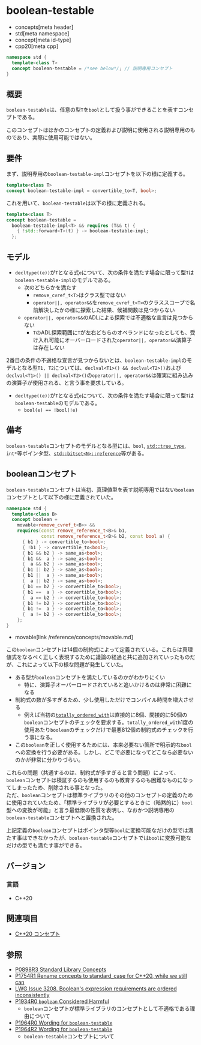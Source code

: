 # boolean-testable
* concepts[meta header]
* std[meta namespace]
* concept[meta id-type]
* cpp20[meta cpp]

```cpp
namespace std {
  template<class T>
  concept boolean-testable = /*see below*/; // 説明専用コンセプト
}
```

## 概要

`boolean-testable`は、任意の型`T`を`bool`として扱う事ができることを表すコンセプトである。

このコンセプトはほかのコンセプトの定義および説明に使用される説明専用のものであり、実際に使用可能ではない。

## 要件

まず、説明専用の`boolean-testable-impl`コンセプトを以下の様に定義する。

```cpp
template<class T>
concept boolean-testable-impl = convertible_to<T, bool>;
```

これを用いて、`boolean-testable`は以下の様に定義される。

```cpp
template<class T>
concept boolean-testable =
  boolean-testable-impl<T> && requires (T&& t) {
    { !std::forward<T>(t) } -> boolean-testable-impl;
  };
```

## モデル

- `decltype((e))`が`T`となる式`e`について、次の条件を満たす場合に限って型`T`は`boolean-testable-impl`のモデルである。
    - 次のどちらかを満たす
        - `remove_cvref_t<T>`はクラス型ではない
        - `operator||, operator&&`を`remove_cvref_t<T>`のクラススコープで名前解決したかの様に探索した結果、候補関数は見つからない
    - `operator||, operator&&`のADLによる探索では不適格な宣言は見つからない
        - `T`のADL探索範囲に`T`が左右どちらのオペランドになったとしても、受け入れ可能にオーバーロードされた`operator||, operator&&`演算子は存在しない

2番目の条件の不適格な宣言が見つからないとは、`boolean-testable-impl`のモデルとなる型`T1, T2`については、`declval<T1>() && declval<T2>()`および`declval<T1>() || declval<T2>()`の`operator||, operator&&`は確実に組み込みの演算子が使用される、と言う事を要求している。

- `decltype((e))`が`T`となる式`e`について、次の条件を満たす場合に限って型`T`は`boolean-testable`のモデルである。
    - `bool(e) == !bool(!e)`

## 備考

`boolean-testable`コンセプトのモデルとなる型には、`bool`, [`std::true_type`](/reference/type_traits/true_type.md), `int*`等ポインタ型、[`std::bitset<N>::reference`](https://cpprefjp.github.io/reference/bitset/bitset/reference.html)等がある。

## booleanコンセプト

`boolean-testable`コンセプトは当初、真理値型を表す説明専用ではない`boolean`コンセプトとして以下の様に定義されていた。

```cpp
namespace std {
  template<class B>
  concept boolean =
    movable<remove_cvref_t<B>> &&
    requires(const remove_reference_t<B>& b1,
             const remove_reference_t<B>& b2, const bool a) {
      { b1 } -> convertible_to<bool>;
      { !b1 } -> convertible_to<bool>;
      { b1 && b2 } -> same_as<bool>;
      { b1 &&  a } -> same_as<bool>;
      {  a && b2 } -> same_as<bool>;
      { b1 || b2 } -> same_as<bool>;
      { b1 ||  a } -> same_as<bool>;
      {  a || b2 } -> same_as<bool>;
      { b1 == b2 } -> convertible_to<bool>;
      { b1 ==  a } -> convertible_to<bool>;
      {  a == b2 } -> convertible_to<bool>;
      { b1 != b2 } -> convertible_to<bool>;
      { b1 !=  a } -> convertible_to<bool>;
      {  a != b2 } -> convertible_to<bool>;
    };
}
```
* movable[link /reference/concepts/movable.md]


この`boolean`コンセプトは14個の制約式によって定義されている。これらは真理値式をなるべく正しく表現するために議論の経過と共に追加されていったものだが、これによって以下の様な問題が発生していた。

- ある型が`boolean`コンセプトを満たしているのかがわかりにくい
    - 特に、演算子オーバーロードされていると追いかけるのは非常に困難になる
- 制約式の数が多すぎるため、少し使用しただけでコンパイル時間を増大させる
    - 例えば当初の[`totally_ordered_with`](/reference/concepts/totally_ordered.md)は直接的に8個、間接的に50個の`boolean`コンセプトのチェックを要求する。`totally_ordered_with`1度の使用あたり`boolean`のチェックだけで最悪812個の制約式のチェックを行う事になる。
- この`boolean`を正しく使用するためには、本来必要ない箇所で明示的な`bool`への変換を行う必要がある。しかし、どこで必要になってどこなら必要ないのかが非常に分かりづらい。

これらの問題（共通するのは、制約式が多すぎると言う問題）によって、`boolean`コンセプトは検証するのも使用するのも教育するのも困難なものになってしまったため、削除される事となった。  
ただ、`boolean`コンセプトは標準ライブラリのその他のコンセプトの定義のために使用されていたため、「標準ライブラリが必要とするときに（暗黙的に）`bool`型への変換が可能」と言う最低限の性質を表明し、なおかつ説明専用の`boolean-testable`コンセプトへと置換された。

上記定義の`boolean`コンセプトはポインタ型等`bool`に変換可能なだけの型では満たす事はできなかったが、`boolean-testable`コンセプトでは`bool`に変換可能なだけの型でも満たす事ができる。

## バージョン
### 言語
- C++20

## 関連項目

- [C++20 コンセプト](/lang/cpp20/concepts.md)

## 参照

- [P0898R3 Standard Library Concepts](http://www.open-std.org/jtc1/sc22/wg21/docs/papers/2018/p0898r3.pdf)
- [P1754R1 Rename concepts to standard_case for C++20, while we still can](http://www.open-std.org/jtc1/sc22/wg21/docs/papers/2019/p1754r1.pdf)
- [LWG Issue 3208. Boolean's expression requirements are ordered inconsistently](https://wg21.cmeerw.net/lwg/issue3208)
- [P1934R0 `boolean` Considered Harmful](http://www.open-std.org/jtc1/sc22/wg21/docs/papers/2019/p1934r0.pdf)
    - `boolean`コンセプトが標準ライブラリのコンセプトとして不適格である理由について
- [P1964R0 Wording for `boolean-testable`](http://www.open-std.org/jtc1/sc22/wg21/docs/papers/2019/p1964r0.html)
- [P1964R2 Wording for `boolean-testable`](http://www.open-std.org/jtc1/sc22/wg21/docs/papers/2020/p1964r2.html)
    - `boolean-testable`コンセプトについて
